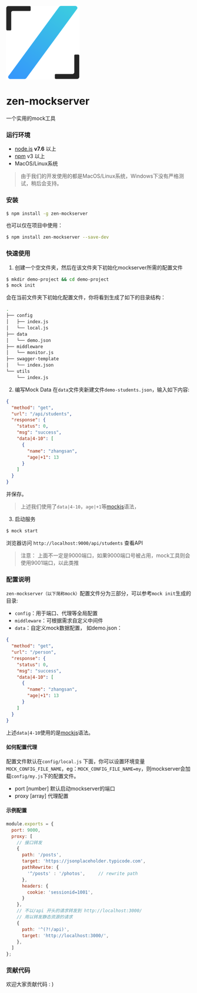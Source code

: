 ![Zen Logo](./public/images/zen_logo.png)
# zen-mockserver
一个实用的mock工具

### 运行环境
- [node.js](https://nodejs.org/) **v7.6** 以上
- [npm](https://www.npmjs.com/) v3 以上
- MacOS/Linux系统

> 由于我们的开发使用的都是MacOS/Linux系统，Windows下没有严格测试，稍后会支持。

### 安装
```sh
$ npm install -g zen-mockserver
```
也可以仅在项目中使用：
```sh
$ npm install zen-mockserver --save-dev
```

### 快速使用

1. 创建一个空文件夹，然后在该文件夹下初始化mockserver所需的配置文件
```sh
$ mkdir demo-project && cd demo-project
$ mock init 
```
会在当前文件夹下初始化配置文件，你将看到生成了如下的目录结构：
```bash
.
├── config
│   ├── index.js
│   └── local.js
├── data
│   └── demo.json
├── middleware
│   └── monitor.js
├── swagger-template
│   └── index.json
└── utils
    └── index.js 
```

2. 编写Mock Data
在`data`文件夹新建文件`demo-students.json`，输入如下内容:
```json
{
  "method": "get",
  "url": "/api/students",
  "response": {
    "status": 0,
    "msg": "success",
    "data|4-10": [
      {
        "name": "zhangsan",
        "age|+1": 13
      }
    ]
  }
}

```
并保存。

> 上述我们使用了`data|4-10`，`age|+1`等[mockjs](http://mockjs.com/examples.html)语法，

3. 启动服务
```sh
$ mock start
```
浏览器访问 `http://localhost:9000/api/students` 查看API
> 注意： 上面不一定是9000端口，如果9000端口号被占用，mock工具则会使用9001端口，以此类推

### 配置说明
`zen-mockserver（以下简称mock）`配置文件分为三部分，可以参考`mock init`生成的目录: 
- `config`：用于端口、代理等全局配置
- `middleware`：可根据需求自定义中间件
- `data`：自定义mock数据配置， 如demo.json：
```json
{
  "method": "get",
  "url": "/person",
  "response": {
    "status": 0,
    "msg": "success",
    "data|4-10": [
      {
        "name": "zhangsan",
        "age|+1": 13
      }
    ]
  }
}
```
上述`data|4-10`使用的是[mockjs](http://mockjs.com/examples.html)语法。


#### 如何配置代理
配置文件默认在`config/local.js` 下面，你可以设置环境变量`MOCK_CONFIG_FILE_NAME`，eg：`MOCK_CONFIG_FILE_NAME=my`，则mockserver会加载`config/my.js`下的配置文件。
- port [number] 默认启动mockserver的端口
- proxy [array] 代理配置

#### 示例配置
```js
module.exports = {
  port: 9000,
  proxy: [
    // 接口转发
    {
      path: '/posts',
      target: 'https://jsonplaceholder.typicode.com',
      pathRewrite: {
        '^/posts' : '/photos',     // rewrite path
      },
      headers: {
        cookie: 'sessionid=1001',
      }
    },
    // 不以/api 开头的请求转发到 http://localhost:3000/
    // 用以转发静态资源的请求
    {
      path: '^(?!/api)',
      target: 'http://localhost:3000/',
    },
  ]
};
```

### 贡献代码
欢迎大家贡献代码 : ) 

